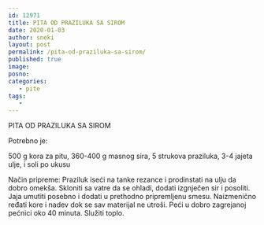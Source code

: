 ```yaml
---
id: 12971
title: PITA OD PRAZILUKA SA SIROM
date: 2020-01-03
author: sneki
layout: post
permalink: /pita-od-praziluka-sa-sirom/
published: true
image: 
posno: 
categories:
   - pite
tags:
   -
---
```


PITA OD PRAZILUKA SA SIROM

Potrebno je:

500 g kora za pitu, 
360-400 g masnog sira,
5 strukova praziluka,
3-4 jajeta 
ulje,
i soli po ukusu

Način pripreme:
Praziluk iseći na tanke rezance i prodinstati na
ulju da dobro omekša. Skloniti sa vatre da se ohladi,
dodati izgnječen sir i posoliti. Jaja umutiti posebno i
dodati u prethodno pripremljenu smesu. Naizmenično
ređati kore i nadev dok se sav materijal ne utroši.
Peći u dobro zagrejanoj pećnici oko 40 minuta. Služiti
toplo.

  

